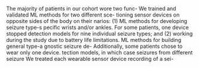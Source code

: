 The majority of patients in our cohort wore two func-
We trained and validated ML methods for two different sce- tioning sensor devices on opposite sides of the body on their
narios: (1) ML methods for developing seizure type-s pecific wrists and/or ankles. For some patients, one device stopped
detection models for nine individual seizure types; and (2) working during the study due to battery life limitations.
ML methods for building general type-a gnostic seizure de- Additionally, some patients chose to wear only one device.
tection models, in which case seizures from different seizure We treated each wearable sensor device recording of a sei-